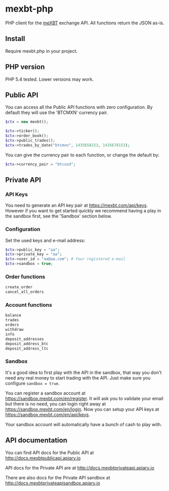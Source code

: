 # mexbt-php

PHP client for the [meXBT](https://mexbt.com) exchange API. All functions return
the JSON as-is.

## Install

Require mexbt.php in your project.

## PHP version

PHP 5.4 tested. Lower versions may work.

## Public API

You can access all the Public API functions with zero configuration. By default they will
use the 'BTCMXN' currency pair.

```php
$ctx = new mexbt();

$ctx->ticker();
$ctx->order_book();
$ctx->public_trades();
$ctx->trades_by_date("btcmxn", 1435658153, 1435678153);
```

You can give the currency pair to each function, or change the default by:

```php
$ctx->currency_pair = "btcusd";
```

## Private API

### API Keys

You need to generate an API key pair at https://mexbt.com/api/keys. However if you want to
get started quickly we recommend having a play in the sandbox first, see the 'Sandbox'
section below.

### Configuration

Set the used keys and e-mail address:

```php
$ctx->public_key = "aa";
$ctx->private_key = "aa";
$ctx->user_id = "aa@aa.com"; # Your registered e-mail
$ctx->sandbox = true;
```

### Order functions

```php
create_order
cancel_all_orders
```

### Account functions

```php
balance
trades
orders
withdraw
info
deposit_addresses
deposit_address_btc
deposit_address_ltc
```

### Sandbox

It's a good idea to first play with the API in the sandbox, that way you don't need any real
money to start trading with the API. Just make sure you configure `sandbox = true`.

You can register a sandbox account at https://sandbox.mexbt.com/en/register. It will ask you
to validate your email but there is no need, you can login right away at
https://sandbox.mexbt.com/en/login. Now you can setup your API keys at
https://sandbox.mexbt.com/en/api/keys.

Your sandbox account will automatically have a bunch of cash to play with.

## API documentation

You can find API docs for the Public API at http://docs.mexbtpublicapi.apiary.io

API docs for the Private API are at http://docs.mexbtprivateapi.apiary.io

There are also docs for the Private API sandbox at
http://docs.mexbtprivateapisandbox.apiary.io
